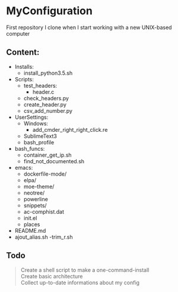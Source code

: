 # MyConfiguration

First repository I clone when I start working with a new UNIX-based computer

## Content:
- Installs:
  * install_python3.5.sh
- Scripts:
  * test_headers:
    * header.c
  * check_headers.py
  * create_header.py
  * csv\_add_number.py
- UserSettings:
  * Windows:
    * add_cmder_right_right_click.re
  * SublimeText3
  * bash_profile
- bash_funcs:
  * container_get_ip.sh
  * find_not_documented.sh
- emacs:
  * dockerfile-mode/
  * elpa/
  * moe-theme/
  * neotree/
  * powerline
  * snippets/
  * ac-comphist.dat
  * init.el
  * places
- README.md
- ajout_alias.sh
-trim_r.sh

## Todo
> Create a shell script to make a one-command-install <br>
> Create basic architecture<br>
> Collect up-to-date informations about my config<br>
